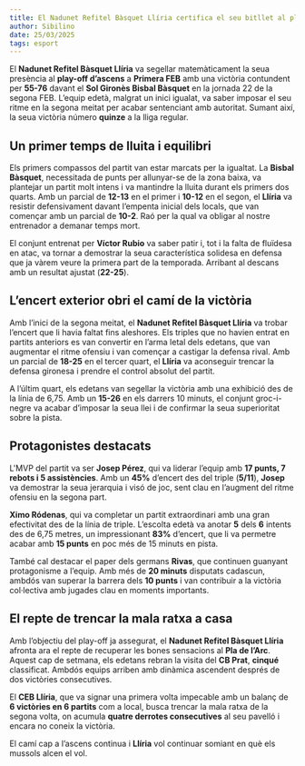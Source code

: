 ```yaml
---
title: El Nadunet Refitel Bàsquet Llíria certifica el seu bitllet al play-off d'ascens a Primera FEB
author: Sibilino
date: 25/03/2025
tags: esport
---
```


El **Nadunet Refitel Bàsquet Llíria** va segellar matemàticament la seua presència al **play-off d’ascens** a **Primera FEB** amb una victòria contundent per **55-76** davant el **Sol Gironès Bisbal Bàsquet** en la jornada 22 de la segona FEB. L’equip edetà, malgrat un inici igualat, va saber imposar el seu ritme en la segona meitat per acabar sentenciant amb autoritat. Sumant així, la seua victòria número **quinze** a la lliga regular.

## Un primer temps de lluita i equilibri

Els primers compassos del partit van estar marcats per la igualtat. La **Bisbal Bàsquet**, necessitada de punts per allunyar-se de la zona baixa, va plantejar un partit molt intens i va mantindre la lluita durant els primers dos quarts. Amb un parcial de **12-13** en el primer i **10-12** en el segon, el **Llíria** va resistir defensivament davant l’empenta inicial dels locals, que van començar amb un parcial de **10-2**. Raó per la qual va obligar al nostre entrenador a demanar temps mort.

El conjunt entrenat per **Víctor Rubio** va saber patir i, tot i la falta de fluïdesa en atac, va tornar a demostrar la seua característica solidesa en defensa que ja vàrem veure la primera part de la temporada. Arribant al descans amb un resultat ajustat (**22-25**).

## L’encert exterior obri el camí de la victòria

Amb l’inici de la segona meitat, el **Nadunet Refitel Bàsquet Llíria** va trobar l’encert que li havia faltat fins aleshores. Els triples que no havien entrat en partits anteriors es van convertir en l’arma letal dels edetans, que van augmentar el ritme ofensiu i van començar a castigar la defensa rival. Amb un parcial de **18-25** en el tercer quart, el **Llíria** va aconseguir trencar la defensa gironesa i prendre el control absolut del partit.

A l’últim quart, els edetans van segellar la victòria amb una exhibició des de la línia de 6,75. Amb un **15-26** en els darrers 10 minuts, el conjunt groc-i-negre va acabar d’imposar la seua llei i de confirmar la seua superioritat sobre la pista.

## Protagonistes destacats

L'MVP del partit va ser **Josep Pérez**, qui va liderar l’equip amb **17 punts, 7 rebots i 5 assistències**. Amb un **45%** d’encert des del triple (**5/11**), **Josep** va demostrar la seua jerarquia i visó de joc, sent clau en l’augment del ritme ofensiu en la segona part.

**Ximo Ródenas**, qui va completar un partit extraordinari amb una gran efectivitat des de la línia de triple. L’escolta edetà va anotar **5** dels **6** intents des de 6,75 metres, un impressionant **83%** d’encert, que li va permetre acabar amb **15 punts** en poc més de 15 minuts en pista.

També cal destacar el paper dels germans **Rivas**, que continuen guanyant protagonisme a l’equip. Amb més de **20 minuts** disputats cadascun, ambdós van superar la barrera dels **10 punts** i van contribuir a la victòria col·lectiva amb jugades clau en moments importants.

## El repte de trencar la mala ratxa a casa

Amb l’objectiu del play-off ja assegurat, el **Nadunet Refitel Bàsquet Llíria** afronta ara el repte de recuperar les bones sensacions al **Pla de l’Arc**. Aquest cap de setmana, els edetans rebran la visita del **CB Prat**, **cinqué** classificat. Ambdós equips arriben amb dinàmica ascendent després de dos victòries consecutives.

El **CEB Llíria**, que va signar una primera volta impecable amb un balanç de **6 victòries en 6 partits** com a local, busca trencar la mala ratxa de la segona volta, on acumula **quatre derrotes consecutives** al seu pavelló i encara no coneix la victòria.

El camí cap a l’ascens continua i **Llíria** vol continuar somiant en què els mussols alcen el vol.